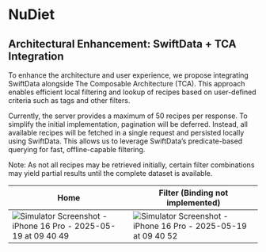 # NuDiet

## Architectural Enhancement: SwiftData + TCA Integration
To enhance the architecture and user experience, we propose integrating SwiftData alongside The Composable Architecture (TCA). This approach enables efficient local filtering and lookup of recipes based on user-defined criteria such as tags and other filters.

Currently, the server provides a maximum of 50 recipes per response. To simplify the initial implementation, pagination will be deferred. Instead, all available recipes will be fetched in a single request and persisted locally using SwiftData. This allows us to leverage SwiftData’s predicate-based querying for fast, offline-capable filtering.

Note: As not all recipes may be retrieved initially, certain filter combinations may yield partial results until the complete dataset is available.

| Home | Filter (Binding not implemented)|
| --- | --- |
|![Simulator Screenshot - iPhone 16 Pro - 2025-05-19 at 09 40 49](https://github.com/user-attachments/assets/a4986807-1e8a-45b8-8900-e8e803c1acda)|![Simulator Screenshot - iPhone 16 Pro - 2025-05-19 at 09 40 52](https://github.com/user-attachments/assets/bfee3613-496a-45f6-9427-6ed0aab992b3)|
